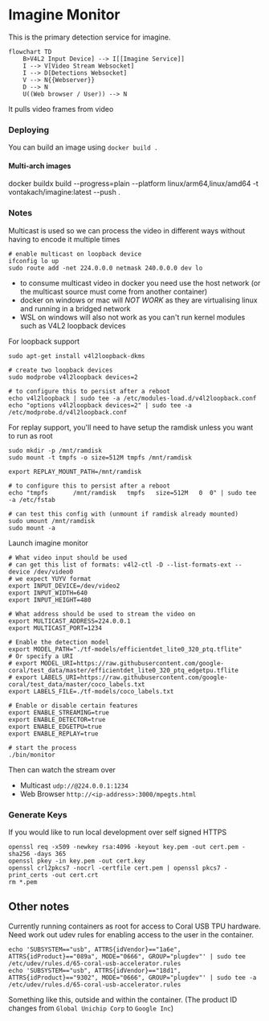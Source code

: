 # Imagine Monitor

This is the primary detection service for imagine.

```mermaid
flowchart TD
    B>V4L2 Input Device] --> I[[Imagine Service]]
    I --> V[Video Stream Websocket]
    I --> D[Detections Websocket]
    V --> N{{Webserver}}
    D --> N
    U((Web browser / User)) --> N
```

It pulls video frames from video

### Deploying

You can build an image using `docker build .`

#### Multi-arch images

docker buildx build --progress=plain --platform linux/arm64,linux/amd64 -t vontakach/imagine:latest --push .

### Notes

Multicast is used so we can process the video in different ways without having to encode it multiple times

```shell
# enable multicast on loopback device
ifconfig lo up
sudo route add -net 224.0.0.0 netmask 240.0.0.0 dev lo
```

* to consume multicast video in docker you need use the host network (or the multicast source must come from another container)
* docker on windows or mac will *NOT WORK* as they are virtualising linux and running in a bridged network
* WSL on windows will also not work as you can't run kernel modules such as V4L2 loopback devices

For loopback support

```shell
sudo apt-get install v4l2loopback-dkms

# create two loopback devices
sudo modprobe v4l2loopback devices=2

# to configure this to persist after a reboot
echo v4l2loopback | sudo tee -a /etc/modules-load.d/v4l2loopback.conf
echo "options v4l2loopback devices=2" | sudo tee -a /etc/modprobe.d/v4l2loopback.conf
```

For replay support, you'll need to have setup the ramdisk unless you want to run as root

```shell
sudo mkdir -p /mnt/ramdisk
sudo mount -t tmpfs -o size=512M tmpfs /mnt/ramdisk

export REPLAY_MOUNT_PATH=/mnt/ramdisk

# to configure this to persist after a reboot
echo "tmpfs       /mnt/ramdisk   tmpfs   size=512M   0  0" | sudo tee -a /etc/fstab

# can test this config with (unmount if ramdisk already mounted)
sudo umount /mnt/ramdisk
sudo mount -a
```

Launch imagine monitor

```shell
# What video input should be used
# can get this list of formats: v4l2-ctl -D --list-formats-ext --device /dev/video0
# we expect YUYV format
export INPUT_DEVICE=/dev/video2
export INPUT_WIDTH=640
export INPUT_HEIGHT=480

# What address should be used to stream the video on
export MULTICAST_ADDRESS=224.0.0.1
export MULTICAST_PORT=1234

# Enable the detection model
export MODEL_PATH="./tf-models/efficientdet_lite0_320_ptq.tflite"
# Or specify a URI
# export MODEL_URI=https://raw.githubusercontent.com/google-coral/test_data/master/efficientdet_lite0_320_ptq_edgetpu.tflite
# export LABELS_URI=https://raw.githubusercontent.com/google-coral/test_data/master/coco_labels.txt
export LABELS_FILE=./tf-models/coco_labels.txt

# Enable or disable certain features
export ENABLE_STREAMING=true
export ENABLE_DETECTOR=true
export ENABLE_EDGETPU=true
export ENABLE_REPLAY=true

# start the process
./bin/monitor
```

Then can watch the stream over

* Multicast `udp://@224.0.0.1:1234`
* Web Browser `http://<ip-address>:3000/mpegts.html`

### Generate Keys

If you would like to run local development over self signed HTTPS

```shell
openssl req -x509 -newkey rsa:4096 -keyout key.pem -out cert.pem -sha256 -days 365
openssl pkey -in key.pem -out cert.key
openssl crl2pkcs7 -nocrl -certfile cert.pem | openssl pkcs7 -print_certs -out cert.crt
rm *.pem
```

## Other notes

Currently running containers as root for access to Coral USB TPU hardware.
Need work out udev rules for enabling access to the user in the container.

```
echo 'SUBSYSTEM=="usb", ATTRS{idVendor}=="1a6e", ATTRS{idProduct}=="089a", MODE="0666", GROUP="plugdev"' | sudo tee /etc/udev/rules.d/65-coral-usb-accelerator.rules
echo 'SUBSYSTEM=="usb", ATTRS{idVendor}=="18d1", ATTRS{idProduct}=="9302", MODE="0666", GROUP="plugdev"' | sudo tee -a /etc/udev/rules.d/65-coral-usb-accelerator.rules
```

Something like this, outside and within the container.
(The product ID changes from `Global Unichip Corp` to `Google Inc`)
